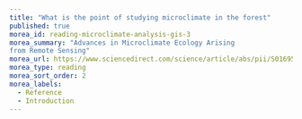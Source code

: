 ```yaml
---
title: "What is the point of studying microclimate in the forest"
published: true
morea_id: reading-microclimate-analysis-gis-3
morea_summary: "Advances in Microclimate Ecology Arising
from Remote Sensing"
morea_url: https://www.sciencedirect.com/science/article/abs/pii/S0169534718303045?via%3Dihub
morea_type: reading
morea_sort_order: 2
morea_labels:
  - Reference
  - Introduction
---
```


